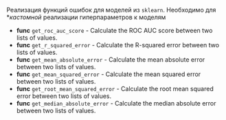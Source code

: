 
Реализация функций ошибок для моделей из `sklearn`. Необходимо для **кастомной* реализации гиперпараметров к моделям


- **func** `get_roc_auc_score` - Calculate the ROC AUC score between two lists of values.  
- **func** `get_r_squared_error` - Calculate the R-squared error between two lists of values.  
- **func** `get_mean_absolute_error` - Calculate the mean absolute error between two lists of values.  
- **func** `get_mean_squared_error` -  Calculate the mean squared error between two lists of values.  
- **func** `get_root_mean_squared_error` - Calculate the root mean squared error between two lists of values.  
- **func** `get_median_absolute_error` - Calculate the median absolute error between two lists of values.  



